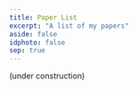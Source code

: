 ```yaml
---
title: Paper List
excerpt: "A list of my papers"
aside: false
idphoto: false
sep: true
---
```


(under construction)
